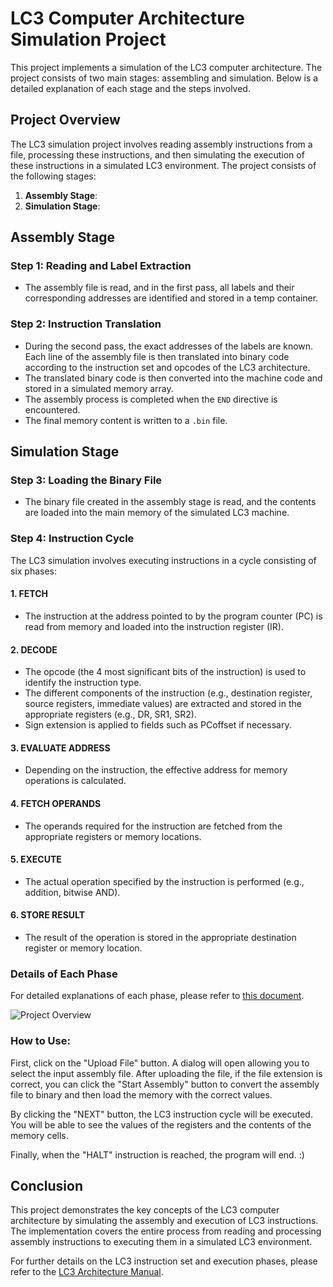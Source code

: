 # LC3 Computer Architecture Simulation Project

This project implements a simulation of the LC3 computer architecture. The project consists of two main stages: assembling and simulation. Below is a detailed explanation of each stage and the steps involved.

## Project Overview

The LC3 simulation project involves reading assembly instructions from a file, processing these instructions, and then simulating the execution of these instructions in a simulated LC3 environment. The project consists of the following stages:

1. **Assembly Stage**:
2. **Simulation Stage**:

## Assembly Stage

### Step 1: Reading and Label Extraction

- The assembly file is read, and in the first pass, all labels and their corresponding addresses are identified and stored in a temp container.
  
### Step 2: Instruction Translation

- During the second pass, the exact addresses of the labels are known. Each line of the assembly file is then translated into binary code according to the instruction set and opcodes of the LC3 architecture.
- The translated binary code is then converted into the machine code and stored in a simulated memory array.
- The assembly process is completed when the `END` directive is encountered.
- The final memory content is written to a `.bin` file.

## Simulation Stage

### Step 3: Loading the Binary File

- The binary file created in the assembly stage is read, and the contents are loaded into the main memory of the simulated LC3 machine.

### Step 4: Instruction Cycle

The LC3 simulation involves executing instructions in a cycle consisting of six phases:

#### 1. FETCH
- The instruction at the address pointed to by the program counter (PC) is read from memory and loaded into the instruction register (IR).

#### 2. DECODE
- The opcode (the 4 most significant bits of the instruction) is used to identify the instruction type.
- The different components of the instruction (e.g., destination register, source registers, immediate values) are extracted and stored in the appropriate registers (e.g., DR, SR1, SR2).
- Sign extension is applied to fields such as PCoffset if necessary.

#### 3. EVALUATE ADDRESS
- Depending on the instruction, the effective address for memory operations is calculated.

#### 4. FETCH OPERANDS
- The operands required for the instruction are fetched from the appropriate registers or memory locations.

#### 5. EXECUTE
- The actual operation specified by the instruction is performed (e.g., addition, bitwise AND).

#### 6. STORE RESULT
- The result of the operation is stored in the appropriate destination register or memory location.

### Details of Each Phase

For detailed explanations of each phase, please refer to [this document](chrome-extension://efaidnbmnnnibpcajpcglclefindmkaj/https://www.cs.auckland.ac.nz/courses/compsci210s1c/lectures/Goodman/2013.03.28-1up.pdf).

![Project Overview](https://github.com/Saba-Ra/LC3-Architecture/blob/68bb79b072e124666a59939fc3c4324cdb23ad81/Project%20Overview.png)

### How to Use:

First, click on the "Upload File" button. A dialog will open allowing you to select the input assembly file. After uploading the file, if the file extension is correct, you can click the "Start Assembly" button to convert the assembly file to binary and then load the memory with the correct values.

By clicking the "NEXT" button, the LC3 instruction cycle will be executed. You will be able to see the values of the registers and the contents of the memory cells. 

Finally, when the "HALT" instruction is reached, the program will end. :)


## Conclusion

This project demonstrates the key concepts of the LC3 computer architecture by simulating the assembly and execution of LC3 instructions. The implementation covers the entire process from reading and processing assembly instructions to executing them in a simulated LC3 environment.

For further details on the LC3 instruction set and execution phases, please refer to the [LC3 Architecture Manual](chrome-extension://efaidnbmnnnibpcajpcglclefindmkaj/https://www.cs.auckland.ac.nz/courses/compsci210s1c/lectures/Goodman/2013.03.28-1up.pdf).

